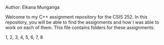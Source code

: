Author: Elkana Munganga

Welcome to my C++ assignment repository for the CSIS 252. In this repository, you will be able to find the assignments and how I was able to work on each of them. This file contains folders for these assignments:

1, 2, 3, 4, 5, 6, 7, 8
